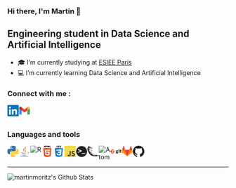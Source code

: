 ### Hi there, I'm Martin 👋

## Engineering student in Data Science and Artificial Intelligence

- :mortar_board: I’m currently studying at [ESIEE Paris](https://www.esiee.fr/)
- :computer: I’m currently learning Data Science and Artificial Intelligence

### Connect with me :

[<img align="left" alt="martin.moritz | LinkedIn" width="26px" src="img/linkedin.png" />][linkedin]
<a href="mailto:moritzmartin.pro@gmail.com?subject=[GitHub]%20Contact"><img align="left" alt="martin.moritz | Gmail" width="26px" src="img/gmail.png" /></a>
<br />
<br />

### Languages and tools

[<img align="left" alt="Python" width="26px" src="img/python.png" />][python]
[<img align="left" alt="Java" width="26px" src="img/java.png" />][java]
[<img align="left" alt="R" width="26px" src="https://cdn.jsdelivr.net/npm/simple-icons@3.4.0/icons/r.svg" />][R]
[<img align="left" alt="HTML5" width="26px" src="img/html5.png" />][html]
[<img align="left" alt="CSS3" width="26px" src="https://raw.githubusercontent.com/github/explore/80688e429a7d4ef2fca1e82350fe8e3517d3494d/topics/css/css.png" />][css]
[<img align="left" alt="JavaScript" width="26px" src="img/js.png" />][js]
[<img align="left" alt="BASH" width="26px" src="https://raw.githubusercontent.com/github/explore/80688e429a7d4ef2fca1e82350fe8e3517d3494d/topics/terminal/terminal.png" />][bash]
[<img align="left" alt="Flask" width="26px" src="img/flask.png" />][flask]
[<img align="left" alt="Atom" width="26px" src="https://cdn.jsdelivr.net/npm/simple-icons@3.4.0/icons/atom.svg" />][atom]
[<img align="left" alt="Git" width="26px" src="https://raw.githubusercontent.com/github/explore/80688e429a7d4ef2fca1e82350fe8e3517d3494d/topics/git/git.png" />][git]
[<img align="left" alt="GitLab" width="26px" src="img/gitlab.png" />][gitlab]
[<img align="left" alt="GitHub" width="26px" src="img/github.png" />][github]
<br />
<br />

---

<img align="left" alt="martinmoritz's Github Stats" src="https://github-readme-stats.vercel.app/api?username=Martin-Moritz&show_icons=true&hide_border=true&count_private=true&show_icons=true&theme=dark" />

[linkedin]: https://www.linkedin.com/in/martin-moritz-1944731b1/
[python]: https://en.wikipedia.org/wiki/Python_(programming_language)
[java]: https://en.wikipedia.org/wiki/Java
[R]: https://en.wikipedia.org/wiki/R_(programming_language)
[html]: https://en.wikipedia.org/wiki/HTML
[css]: https://en.wikipedia.org/wiki/CSS
[js]: https://en.wikipedia.org/wiki/JavaScript
[bash]: https://en.wikipedia.org/wiki/Bash_(Unix_shell)
[flask]: https://en.wikipedia.org/wiki/Flask_(web_framework)
[atom]: https://en.wikipedia.org/wiki/Atom_(text_editor)
[git]: https://en.wikipedia.org/wiki/Git
[gitlab]: https://en.wikipedia.org/wiki/GitLab
[github]: https://en.wikipedia.org/wiki/GitHub
